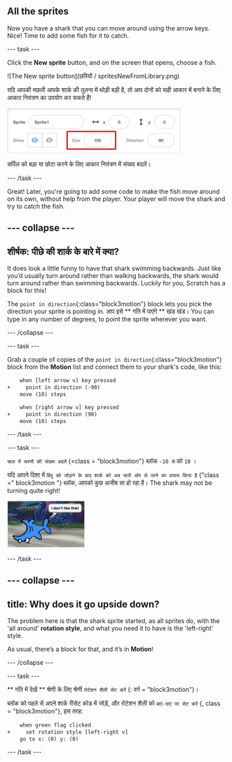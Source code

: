 ## All the sprites

Now you have a shark that you can move around using the arrow keys. Nice! Time to add some fish for it to catch.

\--- task \---

Click the **New sprite** button, and on the screen that opens, choose a fish.

![The New sprite button](छवियों / spritesNewFromLibrary.png)

यदि आपकी मछली आपके शार्क की तुलना में थोड़ी बड़ी है, तो आप दोनों को सही आकार में बनाने के लिए आकार नियंत्रण का उपयोग कर सकते हैं!

![Sprite size control](images/sprites2.png)

सर्पिल को बड़ा या छोटा करने के लिए आकार नियंत्रण में संख्या बदलें।

\--- /task \---

Great! Later, you're going to add some code to make the fish move around on its own, without help from the player. Your player will move the shark and try to catch the fish.

## \--- collapse \---

## शीर्षक: पीछे की शार्क के बारे में क्या?

It does look a little funny to have that shark swimming backwards. Just like you’d usually turn around rather than walking backwards, the shark would turn around rather than swimming backwards. Luckily for you, Scratch has a block for this!

The `point in direction`{:class="block3motion"} block lets you pick the direction your sprite is pointing in. आप इसे ** गति में पाएंगे ** खंड खंड। You can type in any number of degrees, to point the sprite wherever you want.

\--- /collapse \---

\--- task \---

Grab a couple of copies of the `point in direction`{:class="block3motion"} block from the **Motion** list and connect them to your shark's code, like this:

```blocks3
    when [left arrow v] key pressed
+     point in direction (-90)
    move (10) steps
```

```blocks3
    when [right arrow v] key pressed
+     point in direction (90)
    move (10) steps
```

\--- /task \---

\--- task \---

` चाल में चरणों की संख्या बदलें ` {<class = "block3motion"} ब्लॉक ` -10 से ` को ` 10 ` ।

यदि आपने दिशा में ` बिंदु को जोड़ने के बाद शार्क को अब चारों ओर ले जाने का प्रयास किया है ` {"class =" block3motion "} ब्लॉक, आपको कुछ अजीब सा हो रहा है। The shark may not be turning quite right!

![Upside down shark](images/spritesUpsideDown.png)

\--- /task \---

## \--- collapse \---

## title: Why does it go upside down?

The problem here is that the shark sprite started, as all sprites do, with the 'all around' **rotation style**, and what you need it to have is the 'left-right' style.

As usual, there’s a block for that, and it’s in **Motion**!

\--- /collapse \---

\--- task \---

** गति में देखें ** श्रेणी के लिए श्रेणी ` रोटेशन शैली सेट करें ` {: वर्ग = "block3motion"}।

ब्लॉक को पहले से अपने शार्क रीसेट कोड में जोड़ें, और रोटेशन शैली को ` बाएं-दाएं पर सेट करें ` {, class = "block3motion"}, इस तरह:

```blocks3
    when green flag clicked
+     set rotation style [left-right v]
    go to x: (0) y: (0)
```

\--- /task \---